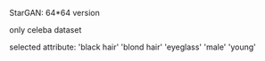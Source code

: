 StarGAN: 64*64 version

only celeba dataset

selected attribute: 'black hair' 'blond hair' 'eyeglass' 'male' 'young'
